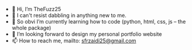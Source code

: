- 👋 Hi, I’m TheFuzz25
- 👀 I can't resist dabbling in anything new to me.
- 🌱 So obvi I’m currently learning how to code (python, html, css, js – the whole package)
- 💞️ I’m looking forward to design my personal portfolio website 
- 📫 How to reach me, mailto: sfrzaidi25@gmail.com
